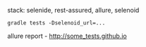 stack: selenide, rest-assured, allure, selenoid

`gradle tests -Dselenoid_url=...`

allure report - http://some_tests.github.io